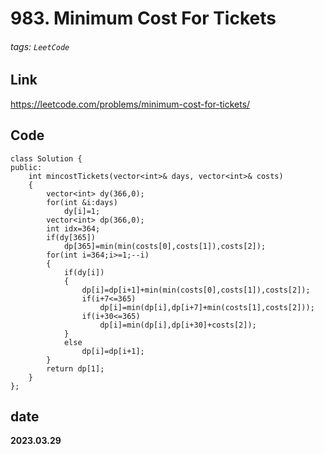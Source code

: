 # 983. Minimum Cost For Tickets
###### tags: `LeetCode`
## **Link**
https://leetcode.com/problems/minimum-cost-for-tickets/
## **Code**
```cpp=
class Solution {
public:
    int mincostTickets(vector<int>& days, vector<int>& costs) 
    {
        vector<int> dy(366,0);
        for(int &i:days)
            dy[i]=1;
        vector<int> dp(366,0);
        int idx=364;
        if(dy[365])
            dp[365]=min(min(costs[0],costs[1]),costs[2]);
        for(int i=364;i>=1;--i)
        {
            if(dy[i])
            {
                dp[i]=dp[i+1]+min(min(costs[0],costs[1]),costs[2]);
                if(i+7<=365)
                    dp[i]=min(dp[i],dp[i+7]+min(costs[1],costs[2]));
                if(i+30<=365)
                    dp[i]=min(dp[i],dp[i+30]+costs[2]);
            }
            else
                dp[i]=dp[i+1];
        }
        return dp[1];
    }
};
```
## date
**2023.03.29**

